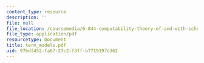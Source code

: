 ```yaml
---
content_type: resource
description: ''
file: null
file_location: /coursemedia/6-844-computability-theory-of-and-with-scheme-spring-2003/97bdf452fa6727c2f3ffb7719197d362_term_models.pdf
file_type: application/pdf
resourcetype: Document
title: term_models.pdf
uid: 97bdf452-fa67-27c2-f3ff-b7719197d362
---
```

